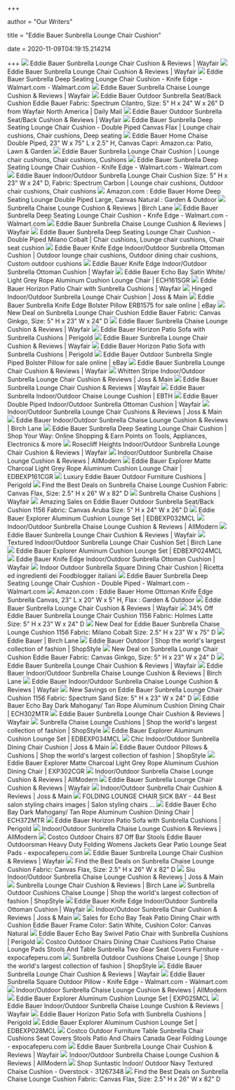+++
        
author = "Our Writers"
        
title = "Eddie Bauer Sunbrella Lounge Chair Cushion"
        
date = 2020-11-09T04:19:15.214214
        
+++
[ ![](https://secure.img1-fg.wfcdn.com/im/44067299/compr-r85/3063/30638106/sunbrella-lounge-chair-cushion.jpg)](https://secure.img1-fg.wfcdn.com/im/44067299/compr-r85/3063/30638106/sunbrella-lounge-chair-cushion.jpg) Eddie Bauer Sunbrella Lounge Chair Cushion & Reviews | Wayfair
[ ![](https://secure.img1-ag.wfcdn.com/im/63973770/compr-r85/3063/30638192/sunbrella-lounge-chair-cushion.jpg)](https://secure.img1-ag.wfcdn.com/im/63973770/compr-r85/3063/30638192/sunbrella-lounge-chair-cushion.jpg) Eddie Bauer Sunbrella Lounge Chair Cushion & Reviews | Wayfair
[ ![](https://i5.walmartimages.com/asr/1d19c3e1-2f66-4df5-b9f1-566d384a4002_1.266aa686bd9f0230821e1ea0b2c4937f.jpeg)](https://i5.walmartimages.com/asr/1d19c3e1-2f66-4df5-b9f1-566d384a4002_1.266aa686bd9f0230821e1ea0b2c4937f.jpeg) Eddie Bauer Sunbrella Deep Seating Lounge Chair Cushion - Knife Edge -  Walmart.com - Walmart.com
[ ![](https://secure.img1-fg.wfcdn.com/im/94628161/compr-r85/3063/30638212/sunbrella-chaise-lounge-cushion.jpg)](https://secure.img1-fg.wfcdn.com/im/94628161/compr-r85/3063/30638212/sunbrella-chaise-lounge-cushion.jpg) Eddie Bauer Sunbrella Chaise Lounge Cushion & Reviews | Wayfair
[ ![](https://secure.img1-fg.wfcdn.com/im/42088642/resize-h400-w400%5Ecompr-r85/3063/30638131/.jpg)](https://secure.img1-fg.wfcdn.com/im/42088642/resize-h400-w400%5Ecompr-r85/3063/30638131/.jpg) Eddie Bauer Outdoor Sunbrella Seat/Back Cushion Eddie Bauer Fabric:  Spectrum Cilantro, Size: 5" H x 24" W x 26" D from Wayfair North America |  Daily Mail
[ ![](https://secure.img1-fg.wfcdn.com/im/17639008/resize-h800-w800%5Ecompr-r85/3063/30638140/Outdoor+Sunbrella+Seat/Back+Cushion.jpg)](https://secure.img1-fg.wfcdn.com/im/17639008/resize-h800-w800%5Ecompr-r85/3063/30638140/Outdoor+Sunbrella+Seat/Back+Cushion.jpg) Eddie Bauer Outdoor Sunbrella Seat/Back Cushion & Reviews | Wayfair
[ ![](https://i.pinimg.com/originals/40/3c/40/403c40661c5949dc6f37191beffcaf3d.jpg)](https://i.pinimg.com/originals/40/3c/40/403c40661c5949dc6f37191beffcaf3d.jpg) Eddie Bauer Sunbrella Deep Seating Lounge Chair Cushion - Double Piped  Canvas Flax | Lounge chair cushions, Chair cushions, Deep seating
[ ![](https://images-na.ssl-images-amazon.com/images/I/71LzSOdFqsL._AC_SL1500_.jpg)](https://images-na.ssl-images-amazon.com/images/I/71LzSOdFqsL._AC_SL1500_.jpg) Eddie Bauer Home Chaise Double Piped, 23" W x 75" L x 2.5" H, Canvas Capri:  Amazon.ca: Patio, Lawn & Garden
[ ![](https://i.pinimg.com/originals/76/87/03/768703ab7557c3fc1799df5222a2c027.jpg)](https://i.pinimg.com/originals/76/87/03/768703ab7557c3fc1799df5222a2c027.jpg) Eddie Bauer Sunbrella Lounge Chair Cushion | Lounge chair cushions, Chair  cushions, Cushions
[ ![](https://i5.walmartimages.com/asr/82660a21-b7de-4a31-bd2b-3e43026d8b95_1.6a2dfe091d74f47725d1a293f630a0cc.jpeg?odnWidth=612&odnHeight=612&odnBg=ffffff)](https://i5.walmartimages.com/asr/82660a21-b7de-4a31-bd2b-3e43026d8b95_1.6a2dfe091d74f47725d1a293f630a0cc.jpeg?odnWidth=612&odnHeight=612&odnBg=ffffff) Eddie Bauer Sunbrella Deep Seating Lounge Chair Cushion - Knife Edge -  Walmart.com - Walmart.com
[ ![](https://i.pinimg.com/originals/ba/f4/ee/baf4ee9130a7b85dde26eb63de125d93.jpg)](https://i.pinimg.com/originals/ba/f4/ee/baf4ee9130a7b85dde26eb63de125d93.jpg) Eddie Bauer Indoor/Outdoor Sunbrella Lounge Chair Cushion Size: 5" H x 23"  W x 24" D, Fabric: Spectrum Carbon | Lounge chair cushions, Outdoor chair  cushions, Chair cushions
[ ![](https://images-na.ssl-images-amazon.com/images/I/719a0nHytuL._AC_SL1500_.jpg)](https://images-na.ssl-images-amazon.com/images/I/719a0nHytuL._AC_SL1500_.jpg) Amazon.com : Eddie Bauer Home Deep Seating Lounge Double Piped Large,  Canvas Natural : Garden & Outdoor
[ ![](https://secure.img1-fg.wfcdn.com/im/30390256/resize-h800-w800%5Ecompr-r85/3069/30694388/Sunbrella+Chaise+Lounge+Cushion.jpg)](https://secure.img1-fg.wfcdn.com/im/30390256/resize-h800-w800%5Ecompr-r85/3069/30694388/Sunbrella+Chaise+Lounge+Cushion.jpg) Sunbrella Chaise Lounge Cushion & Reviews | Birch Lane
[ ![](https://i5.walmartimages.com/asr/a5602715-fa77-407f-b79f-ec7e8a03eb2c_1.593cbc4451e740e59e33e7732c3f8e2f.jpeg)](https://i5.walmartimages.com/asr/a5602715-fa77-407f-b79f-ec7e8a03eb2c_1.593cbc4451e740e59e33e7732c3f8e2f.jpeg) Eddie Bauer Sunbrella Deep Seating Lounge Chair Cushion - Knife Edge -  Walmart.com - Walmart.com
[ ![](https://secure.img1-fg.wfcdn.com/im/47827026/resize-h800-w800%5Ecompr-r85/3069/30692186/Sunbrella+Chaise+Lounge+Cushion.jpg)](https://secure.img1-fg.wfcdn.com/im/47827026/resize-h800-w800%5Ecompr-r85/3069/30692186/Sunbrella+Chaise+Lounge+Cushion.jpg) Eddie Bauer Sunbrella Chaise Lounge Cushion & Reviews | Wayfair
[ ![](https://i.pinimg.com/originals/d4/5a/91/d45a915a8ca733e47d9e4fb695b48eb7.jpg)](https://i.pinimg.com/originals/d4/5a/91/d45a915a8ca733e47d9e4fb695b48eb7.jpg) Eddie Bauer Sunbrella Deep Seating Lounge Chair Cushion - Double Piped  Milano Cobalt | Chair cushions, Lounge chair cushions, Chair seat cushion
[ ![](https://i.pinimg.com/originals/b7/6a/9e/b76a9eb283ec4874b84caa29c2ad8783.jpg)](https://i.pinimg.com/originals/b7/6a/9e/b76a9eb283ec4874b84caa29c2ad8783.jpg) Eddie Bauer Knife Edge Indoor/Outdoor Sunbrella Ottoman Cushion | Outdoor lounge  chair cushions, Outdoor dining chair cushions, Custom outdoor cushions
[ ![](https://secure.img1-ag.wfcdn.com/im/57093094/resize-h800-w800%5Ecompr-r85/3911/39112126/Knife+Edge+Indoor/Outdoor+Sunbrella+Ottoman+Cushion.jpg)](https://secure.img1-ag.wfcdn.com/im/57093094/resize-h800-w800%5Ecompr-r85/3911/39112126/Knife+Edge+Indoor/Outdoor+Sunbrella+Ottoman+Cushion.jpg) Eddie Bauer Knife Edge Indoor/Outdoor Sunbrella Ottoman Cushion | Wayfair
[ ![](https://imgdataserver.com/items/EDBECH161SGR1_wd.jpg)](https://imgdataserver.com/items/EDBECH161SGR1_wd.jpg) Eddie Bauer Echo Bay Satin White/ Light Grey Rope Aluminum Cushion Lounge  Chair | ECH161SGR
[ ![](https://secure.img1-fg.wfcdn.com/im/46874383/resize-h800-w800%5Ecompr-r85/8510/85102446/Horizon+Patio+Chair+with+Sunbrella+Cushions.jpg)](https://secure.img1-fg.wfcdn.com/im/46874383/resize-h800-w800%5Ecompr-r85/8510/85102446/Horizon+Patio+Chair+with+Sunbrella+Cushions.jpg) Eddie Bauer Horizon Patio Chair with Sunbrella Cushions | Wayfair
[ ![](https://secure.img1-fg.wfcdn.com/im/75432633/compr-r85/5165/51650772/hinged-indooroutdoor-sunbrella-lounge-chair-cushion.jpg)](https://secure.img1-fg.wfcdn.com/im/75432633/compr-r85/5165/51650772/hinged-indooroutdoor-sunbrella-lounge-chair-cushion.jpg) Hinged Indoor/Outdoor Sunbrella Lounge Chair Cushion | Joss & Main
[ ![](https://i.ebayimg.com/images/g/hGAAAOSwoaNdxsuh/s-l1600.jpg)](https://i.ebayimg.com/images/g/hGAAAOSwoaNdxsuh/s-l1600.jpg) Eddie Bauer Sunbrella Knife Edge Bolster Pillow ERB1575 for sale online |  eBay
[ ![](https://images.prod.meredith.com/product/f20a7bcbe19e757e242c6cae490f9f3c/1567188278270/m/sunbrella-chaise-lounge-cushion-eddie-bauer-size-2-5-h-x-23-w-x-75-d-fabric-spectrum-cilantro)](https://images.prod.meredith.com/product/f20a7bcbe19e757e242c6cae490f9f3c/1567188278270/m/sunbrella-chaise-lounge-cushion-eddie-bauer-size-2-5-h-x-23-w-x-75-d-fabric-spectrum-cilantro) New Deal on Sunbrella Lounge Chair Cushion Eddie Bauer Fabric: Canvas  Ginkgo, Size: 5" H x 23" W x 24" D
[ ![](https://secure.img1-fg.wfcdn.com/im/24112439/resize-h340-p1-w340%5Ecompr-r70/6497/64978785/Indoor/Outdoor+Chaise+Lounge+Cushion+%2528Set+of+2%2529.jpg)](https://secure.img1-fg.wfcdn.com/im/24112439/resize-h340-p1-w340%5Ecompr-r70/6497/64978785/Indoor/Outdoor+Chaise+Lounge+Cushion+%2528Set+of+2%2529.jpg) Eddie Bauer Sunbrella Chaise Lounge Cushion & Reviews | Wayfair
[ ![](https://secure.img1-fg.wfcdn.com/im/79857156/resize-h400-p1-w400%5Ecompr-r70/8510/85102144/Horizon+Swivel+Patio+Dining+Chair+with+Cushion.jpg)](https://secure.img1-fg.wfcdn.com/im/79857156/resize-h400-p1-w400%5Ecompr-r70/8510/85102144/Horizon+Swivel+Patio+Dining+Chair+with+Cushion.jpg) Eddie Bauer Horizon Patio Sofa with Sunbrella Cushions | Perigold
[ ![](https://secure.img1-fg.wfcdn.com/im/53946411/resize-h340-p1-w340%5Ecompr-r70/9570/95701156/Outdoor+Sunbrella+Lounge+Chair+Cushion.jpg)](https://secure.img1-fg.wfcdn.com/im/53946411/resize-h340-p1-w340%5Ecompr-r70/9570/95701156/Outdoor+Sunbrella+Lounge+Chair+Cushion.jpg) Eddie Bauer Sunbrella Lounge Chair Cushion & Reviews | Wayfair
[ ![](https://secure.img1-fg.wfcdn.com/im/53958317/compr-r85/8510/85101778/horizon-patio-sofa-with-sunbrella-cushions.jpg)](https://secure.img1-fg.wfcdn.com/im/53958317/compr-r85/8510/85101778/horizon-patio-sofa-with-sunbrella-cushions.jpg) Eddie Bauer Horizon Patio Sofa with Sunbrella Cushions | Perigold
[ ![](https://i.ebayimg.com/images/g/Qz0AAOSwdIVeemez/s-l1600.jpg)](https://i.ebayimg.com/images/g/Qz0AAOSwdIVeemez/s-l1600.jpg) Eddie Bauer Outdoor Sunbrella Single Piped Bolster Pillow for sale online |  eBay
[ ![](https://secure.img1-fg.wfcdn.com/im/17389792/resize-h250-w250%5Ecompr-r85/6811/68113918/default_name.jpg)](https://secure.img1-fg.wfcdn.com/im/17389792/resize-h250-w250%5Ecompr-r85/6811/68113918/default_name.jpg) Eddie Bauer Sunbrella Lounge Chair Cushion & Reviews | Wayfair
[ ![](https://secure.img1-fg.wfcdn.com/im/23900332/compr-r85/6704/67047389/whitten-stripe-indooroutdoor-sunbrella-lounge-chair-cushion.jpg)](https://secure.img1-fg.wfcdn.com/im/23900332/compr-r85/6704/67047389/whitten-stripe-indooroutdoor-sunbrella-lounge-chair-cushion.jpg) Whitten Stripe Indoor/Outdoor Sunbrella Lounge Chair Cushion & Reviews |  Joss & Main
[ ![](https://secure.img1-fg.wfcdn.com/im/63398646/resize-h250-w250%5Ecompr-r85/6811/68113886/default_name.jpg)](https://secure.img1-fg.wfcdn.com/im/63398646/resize-h250-w250%5Ecompr-r85/6811/68113886/default_name.jpg) Eddie Bauer Sunbrella Lounge Chair Cushion & Reviews | Wayfair
[ ![](https://ebth-com-production.imgix.net/2019/03/21/13/00/22/c83e1b04-fdce-473b-8822-29d3c10bf6c4/file?ixlib=rb-3.1.0&w=880&h=880&fit=crop&crop=&auto=format)](https://ebth-com-production.imgix.net/2019/03/21/13/00/22/c83e1b04-fdce-473b-8822-29d3c10bf6c4/file?ixlib=rb-3.1.0&w=880&h=880&fit=crop&crop=&auto=format) Eddie Bauer Sunbrella Indoor/Outdoor Chaise Lounge Cushion | EBTH
[ ![](https://secure.img1-fg.wfcdn.com/im/75484120/resize-h800-w800%5Ecompr-r85/3106/31060179/Double+Piped+Indoor/Outdoor+Sunbrella+Ottoman+Cushion.jpg)](https://secure.img1-fg.wfcdn.com/im/75484120/resize-h800-w800%5Ecompr-r85/3106/31060179/Double+Piped+Indoor/Outdoor+Sunbrella+Ottoman+Cushion.jpg) Eddie Bauer Double Piped Indoor/Outdoor Sunbrella Ottoman Cushion | Wayfair
[ ![](https://secure.img1-fg.wfcdn.com/im/36455737/compr-r85/1281/12814931/indooroutdoor-sunbrella-lounge-chair-cushions.jpg)](https://secure.img1-fg.wfcdn.com/im/36455737/compr-r85/1281/12814931/indooroutdoor-sunbrella-lounge-chair-cushions.jpg) Indoor/Outdoor Sunbrella Lounge Chair Cushions & Reviews | Joss & Main
[ ![](https://secure.img1-fg.wfcdn.com/im/59177939/resize-h800-w800%5Ecompr-r85/3069/30692185/Indoor/Outdoor+Sunbrella+Chaise+Lounge+Cushion.jpg)](https://secure.img1-fg.wfcdn.com/im/59177939/resize-h800-w800%5Ecompr-r85/3069/30692185/Indoor/Outdoor+Sunbrella+Chaise+Lounge+Cushion.jpg) Eddie Bauer Indoor/Outdoor Sunbrella Chaise Lounge Cushion & Reviews |  Birch Lane
[ ![](https://s4.sywcdn.net/getImage?url=https%3A%2F%2Fimages.hayneedle.com%2Fmgen%2Foptions%3AEASA310_15_CanvasRegatta.jpg%3Fis%3D1600%2C1600%2C0xffffff&t=Product&w=1500&h=1500&qlt=100&mrg=1&str=1&s=05cfeb5c6350078cba968d80c7eef3e0)](https://s4.sywcdn.net/getImage?url=https%3A%2F%2Fimages.hayneedle.com%2Fmgen%2Foptions%3AEASA310_15_CanvasRegatta.jpg%3Fis%3D1600%2C1600%2C0xffffff&t=Product&w=1500&h=1500&qlt=100&mrg=1&str=1&s=05cfeb5c6350078cba968d80c7eef3e0) Eddie Bauer Sunbrella Deep Seating Lounge Chair Cushion | Shop Your Way:  Online Shopping & Earn Points on Tools, Appliances, Electronics & more
[ ![](https://secure.img1-fg.wfcdn.com/im/20997883/compr-r85/6355/63553089/indooroutdoor-sunbrella-lounge-chair-cushion.jpg)](https://secure.img1-fg.wfcdn.com/im/20997883/compr-r85/6355/63553089/indooroutdoor-sunbrella-lounge-chair-cushion.jpg) Rosecliff Heights Indoor/Outdoor Sunbrella Lounge Chair Cushion & Reviews |  Wayfair
[ ![](https://secure.img1-fg.wfcdn.com/im/85242568/resize-h340-p1-w340%5Ecompr-r70/4235/42350823/Outdoor+Seat/Back+Cushion.jpg)](https://secure.img1-fg.wfcdn.com/im/85242568/resize-h340-p1-w340%5Ecompr-r70/4235/42350823/Outdoor+Seat/Back+Cushion.jpg) Indoor/Outdoor Sunbrella Chaise Lounge Cushion & Reviews | AllModern
[ ![](https://imgdataserver.com/items/EDBEXP161CGR1_zm.jpg)](https://imgdataserver.com/items/EDBEXP161CGR1_zm.jpg) Eddie Bauer Explorer Matte Charcoal Light Grey Rope Aluminum Cushion Lounge  Chair | EDBEXP161CGR
[ ![](https://secure.img1-fg.wfcdn.com/im/43668622/resize-h160-w160%5Ecompr-r85/5509/55098260/Double-Piped+Indoor/Outdoor+Sunbrella+Contour+Chair+Cushion+with+Ties+and+Zippered.jpg)](https://secure.img1-fg.wfcdn.com/im/43668622/resize-h160-w160%5Ecompr-r85/5509/55098260/Double-Piped+Indoor/Outdoor+Sunbrella+Contour+Chair+Cushion+with+Ties+and+Zippered.jpg) Luxury Eddie Bauer Outdoor Furniture Cushions | Perigold
[ ![](https://images.prod.meredith.com/product/613780626924283d246f8db6937cff1f/1578564350834/m/sunbrella-chaise-lounge-cushion-fabric-canvas-natural-size-2-5-h-x-26-w-x-82-d)](https://images.prod.meredith.com/product/613780626924283d246f8db6937cff1f/1578564350834/m/sunbrella-chaise-lounge-cushion-fabric-canvas-natural-size-2-5-h-x-26-w-x-82-d) Find the Best Deals on Sunbrella Chaise Lounge Cushion Fabric: Canvas Flax,  Size: 2.5" H x 26" W x 82" D
[ ![](https://secure.img1-fg.wfcdn.com/im/05909421/resize-h600-w600%5Ecompr-r85/6910/69107793/Indoor+%2F+Outdoor+Sunbrella+Chaise+Lounge+Cushion.jpg)](https://secure.img1-fg.wfcdn.com/im/05909421/resize-h600-w600%5Ecompr-r85/6910/69107793/Indoor+%2F+Outdoor+Sunbrella+Chaise+Lounge+Cushion.jpg) Sunbrella Chaise Cushions | Wayfair
[ ![](https://images.prod.meredith.com/product/fe51131234c7d2ffb58dbb008f511dab/1591178643051/m/eddie-bauer-outdoor-sunbrella-seat-back-cushion-1156-fabric-canvas-henna-size-5-h-x-26-w-x-30-d)](https://images.prod.meredith.com/product/fe51131234c7d2ffb58dbb008f511dab/1591178643051/m/eddie-bauer-outdoor-sunbrella-seat-back-cushion-1156-fabric-canvas-henna-size-5-h-x-26-w-x-30-d) Amazing Sales on Eddie Bauer Outdoor Sunbrella Seat/Back Cushion 1156  Fabric: Canvas Aruba Size: 5" H x 24" W x 26" D
[ ![](https://imgdataserver.com/items/EDBEXP032MCL1_zm.jpg)](https://imgdataserver.com/items/EDBEXP032MCL1_zm.jpg) Eddie Bauer Explorer Aluminum Cushion Lounge Set | EDBEXP032MCL
[ ![](https://secure.img1-fg.wfcdn.com/im/23852753/resize-h700-p1-w700%5Ecompr-r85/3069/30692185/Indoor/Outdoor+Sunbrella+Chaise+Lounge+Cushion.jpg)](https://secure.img1-fg.wfcdn.com/im/23852753/resize-h700-p1-w700%5Ecompr-r85/3069/30692185/Indoor/Outdoor+Sunbrella+Chaise+Lounge+Cushion.jpg) Indoor/Outdoor Sunbrella Chaise Lounge Cushion & Reviews | AllModern
[ ![](https://secure.img1-ag.wfcdn.com/im/59395096/resize-h250-w250%5Ecompr-r85/6811/68113899/default_name.jpg)](https://secure.img1-ag.wfcdn.com/im/59395096/resize-h250-w250%5Ecompr-r85/6811/68113899/default_name.jpg) Eddie Bauer Sunbrella Lounge Chair Cushion & Reviews | Wayfair
[ ![](https://secure.img1-fg.wfcdn.com/im/99596397/compr-r85/5870/58706937/textured-indooroutdoor-sunbrella-lounge-chair-cushion-set.jpg)](https://secure.img1-fg.wfcdn.com/im/99596397/compr-r85/5870/58706937/textured-indooroutdoor-sunbrella-lounge-chair-cushion-set.jpg) Textured Indoor/Outdoor Sunbrella Lounge Chair Cushion Set | Birch Lane
[ ![](https://imgdataserver.com/items/EDBEXP024MCL1_zm.jpg)](https://imgdataserver.com/items/EDBEXP024MCL1_zm.jpg) Eddie Bauer Explorer Aluminum Cushion Lounge Set | EDBEXP024MCL
[ ![](https://secure.img1-ag.wfcdn.com/im/30131238/resize-h600-w600%5Ecompr-r85/3911/39112126/Knife+Edge+Indoor%2FOutdoor+Sunbrella+Ottoman+Cushion.jpg)](https://secure.img1-ag.wfcdn.com/im/30131238/resize-h600-w600%5Ecompr-r85/3911/39112126/Knife+Edge+Indoor%2FOutdoor+Sunbrella+Ottoman+Cushion.jpg) Eddie Bauer Knife Edge Indoor/Outdoor Sunbrella Ottoman Cushion | Wayfair
[ ![](https://secure.img1-ag.wfcdn.com/im/79209570/resize-h340-p1-w340%5Ecompr-r70/6648/66484186/Indoor/Outdoor+Sunbrella+Dining+Chair+Cushion.jpg)](https://secure.img1-ag.wfcdn.com/im/79209570/resize-h340-p1-w340%5Ecompr-r70/6648/66484186/Indoor/Outdoor+Sunbrella+Dining+Chair+Cushion.jpg) Indoor Outdoor Sunbrella Square Dining Chair Cushion | Ricetta ed  ingredienti dei Foodblogger italiani
[ ![](https://i5.walmartimages.com/dfw/6e29e393-b8c2/k2-_8f6eacb1-0879-472c-b7cf-0e26e24a5ffa.v1.jpg)](https://i5.walmartimages.com/dfw/6e29e393-b8c2/k2-_8f6eacb1-0879-472c-b7cf-0e26e24a5ffa.v1.jpg) Eddie Bauer Sunbrella Deep Seating Lounge Chair Cushion - Double Piped -  Walmart.com - Walmart.com
[ ![](https://images-na.ssl-images-amazon.com/images/I/81sVyYz2R0L._AC_SX450_.jpg)](https://images-na.ssl-images-amazon.com/images/I/81sVyYz2R0L._AC_SX450_.jpg) Amazon.com : Eddie Bauer Home Ottoman Knife Edge Sunbrella Canvas, 23" L x  20" W x 5" H, Flax : Garden & Outdoor
[ ![](https://secure.img1-fg.wfcdn.com/im/06195321/resize-h250-w250%5Ecompr-r85/6811/68113922/default_name.jpg)](https://secure.img1-fg.wfcdn.com/im/06195321/resize-h250-w250%5Ecompr-r85/6811/68113922/default_name.jpg) Eddie Bauer Sunbrella Lounge Chair Cushion & Reviews | Wayfair
[ ![](https://images.prod.meredith.com/product/f55c1769a115a9a440eeff6d9e81ac88/1596233087637/m/eddie-bauer-sunbrella-lounge-chair-cushion-1156-size-5-h-x-23-w-x-24-d-fabric-spectrum-coffee)](https://images.prod.meredith.com/product/f55c1769a115a9a440eeff6d9e81ac88/1596233087637/m/eddie-bauer-sunbrella-lounge-chair-cushion-1156-size-5-h-x-23-w-x-24-d-fabric-spectrum-coffee) 34% Off Eddie Bauer Sunbrella Lounge Chair Cushion 1156 Fabric: Holmes  Latte Size: 5" H x 23" W x 24" D
[ ![](https://images.prod.meredith.com/product/1f301ce865cab7fe609bef20e27bb26e/1591178610108/m/eddie-bauer-sunbrella-chaise-lounge-cushion-1156-fabric-spectrum-carbon-size-2-5-h-x-26-w-x-82-d)](https://images.prod.meredith.com/product/1f301ce865cab7fe609bef20e27bb26e/1591178610108/m/eddie-bauer-sunbrella-chaise-lounge-cushion-1156-fabric-spectrum-carbon-size-2-5-h-x-26-w-x-82-d) New Deal for Eddie Bauer Sunbrella Chaise Lounge Cushion 1156 Fabric:  Milano Cobalt Size: 2.5" H x 23" W x 75" D
[ ![](https://secure.img1-fg.wfcdn.com/im/99531962/resize-h400-w400%5Ecompr-r85/3063/30638212/default_name.jpg)](https://secure.img1-fg.wfcdn.com/im/99531962/resize-h400-w400%5Ecompr-r85/3063/30638212/default_name.jpg) Eddie Bauer | Birch Lane
[ ![](https://img.shopstyle-cdn.com/sim/60/74/6074e67a107dc747f74f4fbe5b64652f_xlarge/outdoor-sunbrella-seat-back-cushion-eddie-bauer-fabric-canvas-black-size-5-h-x-23-w-x-24-d.jpg)](https://img.shopstyle-cdn.com/sim/60/74/6074e67a107dc747f74f4fbe5b64652f_xlarge/outdoor-sunbrella-seat-back-cushion-eddie-bauer-fabric-canvas-black-size-5-h-x-23-w-x-24-d.jpg) Eddie Bauer Outdoor | Shop the world's largest collection of fashion |  ShopStyle
[ ![](https://images.prod.meredith.com/product/f88ad8fece691aa53f61f89a0133ec98/1567188318094/m/sunbrella-chaise-lounge-cushion-eddie-bauer-size-2-5-h-x-23-w-x-75-d-fabric-canvas-jockey-red)](https://images.prod.meredith.com/product/f88ad8fece691aa53f61f89a0133ec98/1567188318094/m/sunbrella-chaise-lounge-cushion-eddie-bauer-size-2-5-h-x-23-w-x-75-d-fabric-canvas-jockey-red) New Deal on Sunbrella Lounge Chair Cushion Eddie Bauer Fabric: Canvas  Ginkgo, Size: 5" H x 23" W x 24" D
[ ![](https://secure.img1-fg.wfcdn.com/im/37558692/resize-h340-p1-w340%5Ecompr-r70/1260/126019378/Outdoor+Sunbrella+Seat/Back+Cushion.jpg)](https://secure.img1-fg.wfcdn.com/im/37558692/resize-h340-p1-w340%5Ecompr-r70/1260/126019378/Outdoor+Sunbrella+Seat/Back+Cushion.jpg) Eddie Bauer Sunbrella Lounge Chair Cushion & Reviews | Wayfair
[ ![](https://secure.img1-fg.wfcdn.com/im/12743419/resize-h340-p1-w340%5Ecompr-r70/3069/30692185/Indoor/Outdoor+Sunbrella+Chaise+Lounge+Cushion.jpg)](https://secure.img1-fg.wfcdn.com/im/12743419/resize-h340-p1-w340%5Ecompr-r70/3069/30692185/Indoor/Outdoor+Sunbrella+Chaise+Lounge+Cushion.jpg) Eddie Bauer Indoor/Outdoor Sunbrella Chaise Lounge Cushion & Reviews |  Birch Lane
[ ![](https://secure.img1-fg.wfcdn.com/im/36173845/resize-h340-p1-w340%5Ecompr-r70/5053/50531251/Indoor/Outdoor+Chaise+Lounge+Cushion.jpg)](https://secure.img1-fg.wfcdn.com/im/36173845/resize-h340-p1-w340%5Ecompr-r70/5053/50531251/Indoor/Outdoor+Chaise+Lounge+Cushion.jpg) Eddie Bauer Indoor/Outdoor Sunbrella Chaise Lounge Cushion & Reviews |  Wayfair
[ ![](https://images.prod.meredith.com/product/4acd14c3cf69fb4790d8c132110978dd/1601071288781/m/eddie-bauer-sunbrella-lounge-chair-cushion-1156-fabric-spectrum-indigo-size-5-h-x-23-w-x-24-d)](https://images.prod.meredith.com/product/4acd14c3cf69fb4790d8c132110978dd/1601071288781/m/eddie-bauer-sunbrella-lounge-chair-cushion-1156-fabric-spectrum-indigo-size-5-h-x-23-w-x-24-d) New Savings on Eddie Bauer Sunbrella Lounge Chair Cushion 1156 Fabric:  Spectrum Sand Size: 5" H x 23" W x 24" D
[ ![](https://imgdataserver.com/items/EDBECH302MTR1_wd.jpg)](https://imgdataserver.com/items/EDBECH302MTR1_wd.jpg) Eddie Bauer Echo Bay Dark Mahogany/ Tan Rope Aluminum Cushion Dining Chair  | ECH302MTR
[ ![](https://secure.img1-fg.wfcdn.com/im/97947180/resize-h340-p1-w340%5Ecompr-r70/1190/119070672/Indoor/Outdoor+Sunbrella+Seat/Back+Cushion.jpg)](https://secure.img1-fg.wfcdn.com/im/97947180/resize-h340-p1-w340%5Ecompr-r70/1190/119070672/Indoor/Outdoor+Sunbrella+Seat/Back+Cushion.jpg) Eddie Bauer Sunbrella Lounge Chair Cushion & Reviews | Wayfair
[ ![](https://img.shopstyle-cdn.com/sim/2a/6e/2a6e183c0e0236127c6c0fad04adbaec_xlarge/indoor-outdoor-polyester-sunbrella-chaise-lounge-cushion-beachcrest-home-fabric-echo-sangria.jpg)](https://img.shopstyle-cdn.com/sim/2a/6e/2a6e183c0e0236127c6c0fad04adbaec_xlarge/indoor-outdoor-polyester-sunbrella-chaise-lounge-cushion-beachcrest-home-fabric-echo-sangria.jpg) Sunbrella Chaise Lounge Cushions | Shop the world's largest collection of  fashion | ShopStyle
[ ![](https://imgdataserver.com/items/EDBEXP034MCL1_zm.jpg)](https://imgdataserver.com/items/EDBEXP034MCL1_zm.jpg) Eddie Bauer Explorer Aluminum Cushion Lounge Set | EDBEXP034MCL
[ ![](https://secure.img1-fg.wfcdn.com/im/78183650/resize-h340-p1-w340%5Ecompr-r70/1169/116998049/Sunbrella+Scale+Cloud+Indoor/+Outdoor+Chair+Cushion+Set+%2528Set+Of+2%2529+%2528Set+of+2%2529.jpg)](https://secure.img1-fg.wfcdn.com/im/78183650/resize-h340-p1-w340%5Ecompr-r70/1169/116998049/Sunbrella+Scale+Cloud+Indoor/+Outdoor+Chair+Cushion+Set+%2528Set+Of+2%2529+%2528Set+of+2%2529.jpg) Chic Indoor/Outdoor Sunbrella Dining Chair Cushion | Joss & Main
[ ![](https://img.shopstyle-cdn.com/sim/22/ea/22ea6ecc8a4c0b8f5698e447a22a6c62_xlarge/double-piped-outdoor-sunbrella-ottoman-cushion-eddie-bauer-size-5-h-x-26-w-x-24-d.jpg)](https://img.shopstyle-cdn.com/sim/22/ea/22ea6ecc8a4c0b8f5698e447a22a6c62_xlarge/double-piped-outdoor-sunbrella-ottoman-cushion-eddie-bauer-size-5-h-x-26-w-x-24-d.jpg) Eddie Bauer Outdoor Pillows & Cushions | Shop the world's largest  collection of fashion | ShopStyle
[ ![](https://imgdataserver.com/items/EDBEXP302CGR1.jpg)](https://imgdataserver.com/items/EDBEXP302CGR1.jpg) Eddie Bauer Explorer Matte Charcoal Light Grey Rope Aluminum Cushion Dining  Chair | EXP302CGR
[ ![](https://secure.img1-fg.wfcdn.com/im/27153712/resize-h340-p1-w340%5Ecompr-r70/1816/18163316/Tallulah+Down+Indoor/Outdoor+Chaise+Lounge+Cushion+%2528Set+of+2%2529.jpg)](https://secure.img1-fg.wfcdn.com/im/27153712/resize-h340-p1-w340%5Ecompr-r70/1816/18163316/Tallulah+Down+Indoor/Outdoor+Chaise+Lounge+Cushion+%2528Set+of+2%2529.jpg) Indoor/Outdoor Sunbrella Chaise Lounge Cushion & Reviews | AllModern
[ ![](https://secure.img1-ag.wfcdn.com/im/39088952/resize-h340-p1-w340%5Ecompr-r70/6083/60834877/Outdoor+Sunbrella+Cushion.jpg)](https://secure.img1-ag.wfcdn.com/im/39088952/resize-h340-p1-w340%5Ecompr-r70/6083/60834877/Outdoor+Sunbrella+Cushion.jpg) Eddie Bauer Sunbrella Lounge Chair Cushion & Reviews | Wayfair
[ ![](https://secure.img1-fg.wfcdn.com/im/78870004/compr-r85/3579/35794758/indooroutdoor-sunbrella-chair-cushion.jpg)](https://secure.img1-fg.wfcdn.com/im/78870004/compr-r85/3579/35794758/indooroutdoor-sunbrella-chair-cushion.jpg) Indoor/Outdoor Sunbrella Chair Cushion & Reviews | Joss & Main
[ ![](https://secure.img1-fg.wfcdn.com/im/31018486/resize-h340-p1-w340%5Ecompr-r70/5052/50527622/Capecod+21+Piece+Outdoor+Lounge+Chair+Cushion+Set.jpg)](https://secure.img1-fg.wfcdn.com/im/31018486/resize-h340-p1-w340%5Ecompr-r70/5052/50527622/Capecod+21+Piece+Outdoor+Lounge+Chair+Cushion+Set.jpg) FOLDING LOUNGE CHAIR SICK BAY - 44 Best salon styling chairs images | Salon  styling chairs ...
[ ![](https://imgdataserver.com/items/EDBECH372MTR1_wd.jpg)](https://imgdataserver.com/items/EDBECH372MTR1_wd.jpg) Eddie Bauer Echo Bay Dark Mahogany/ Tan Rope Aluminum Cushion Dining Chair  | ECH372MTR
[ ![](https://secure.img1-fg.wfcdn.com/im/17170545/resize-h400-p1-w400%5Ecompr-r70/4622/46224899/Montford+Teak+Loveseat+with+Cushions.jpg)](https://secure.img1-fg.wfcdn.com/im/17170545/resize-h400-p1-w400%5Ecompr-r70/4622/46224899/Montford+Teak+Loveseat+with+Cushions.jpg) Eddie Bauer Horizon Patio Sofa with Sunbrella Cushions | Perigold
[ ![](https://secure.img1-fg.wfcdn.com/im/11807561/resize-h340-p1-w340%5Ecompr-r70/3900/39003579/Kellner+Indoor/Outdoor+Sunbrella+Chaise+Lounge+Cushion.jpg)](https://secure.img1-fg.wfcdn.com/im/11807561/resize-h340-p1-w340%5Ecompr-r70/3900/39003579/Kellner+Indoor/Outdoor+Sunbrella+Chaise+Lounge+Cushion.jpg) Indoor/Outdoor Sunbrella Chaise Lounge Cushion & Reviews | AllModern
[ ![](https://www.expocafeperu.com/w/2020/07/costco-outdoor-chairs-87-off-bar-stools-eddie-bauer-outdoorsman-heavy-duty-folding-womens-jackets.jpeg)](https://www.expocafeperu.com/w/2020/07/costco-outdoor-chairs-87-off-bar-stools-eddie-bauer-outdoorsman-heavy-duty-folding-womens-jackets.jpeg) Costco Outdoor Chairs 87 Off Bar Stools Eddie Bauer Outdoorsman Heavy Duty  Folding Womens Jackets Gear Patio Lounge Seat Pads - expocafeperu.com
[ ![](https://secure.img1-ag.wfcdn.com/im/46419818/resize-h250-w250%5Ecompr-r85/6811/68113853/default_name.jpg)](https://secure.img1-ag.wfcdn.com/im/46419818/resize-h250-w250%5Ecompr-r85/6811/68113853/default_name.jpg) Eddie Bauer Sunbrella Lounge Chair Cushion & Reviews | Wayfair
[ ![](https://images.prod.meredith.com/product/b690749e6507c4f5156b8685bf1b77f0/1578564378262/m/sunbrella-chaise-lounge-cushion-fabric-canvas-aruba-size-2-5-h-x-26-w-x-82-d)](https://images.prod.meredith.com/product/b690749e6507c4f5156b8685bf1b77f0/1578564378262/m/sunbrella-chaise-lounge-cushion-fabric-canvas-aruba-size-2-5-h-x-26-w-x-82-d) Find the Best Deals on Sunbrella Chaise Lounge Cushion Fabric: Canvas Flax,  Size: 2.5" H x 26" W x 82" D
[ ![](https://secure.img1-fg.wfcdn.com/im/50660901/compr-r85/1281/12814962/siu-indooroutdoor-sunbrella-chaise-lounge-cushion.jpg)](https://secure.img1-fg.wfcdn.com/im/50660901/compr-r85/1281/12814962/siu-indooroutdoor-sunbrella-chaise-lounge-cushion.jpg) Siu Indoor/Outdoor Sunbrella Chaise Lounge Cushion & Reviews | Joss & Main
[ ![](https://secure.img1-fg.wfcdn.com/im/57100700/resize-h340-p1-w340%5Ecompr-r70/1134/113420550/Adelia+Texture+Outdoor+Seat/Back+Cushion.jpg)](https://secure.img1-fg.wfcdn.com/im/57100700/resize-h340-p1-w340%5Ecompr-r70/1134/113420550/Adelia+Texture+Outdoor+Seat/Back+Cushion.jpg) Sunbrella Lounge Chair Cushion & Reviews | Birch Lane
[ ![](https://img.shopstyle-cdn.com/sim/5a/bd/5abd7eed507aa350bcd86f5f2c59604a_best/furniture-stockholm-outdoor-3-pc-chaise-set-2-chaise-lounge-end-table-with-sunbrella-cushions-created-for-macys.jpg)](https://img.shopstyle-cdn.com/sim/5a/bd/5abd7eed507aa350bcd86f5f2c59604a_best/furniture-stockholm-outdoor-3-pc-chaise-set-2-chaise-lounge-end-table-with-sunbrella-cushions-created-for-macys.jpg) Sunbrella Outdoor Cushions Chaise Lounge | Shop the world's largest  collection of fashion | ShopStyle
[ ![](https://secure.img1-ag.wfcdn.com/im/29895912/resize-h500-p1-w500%5Ecompr-r85/3911/39112126/default_name.jpg)](https://secure.img1-ag.wfcdn.com/im/29895912/resize-h500-p1-w500%5Ecompr-r85/3911/39112126/default_name.jpg) Eddie Bauer Knife Edge Indoor/Outdoor Sunbrella Ottoman Cushion | Wayfair
[ ![](https://secure.img1-fg.wfcdn.com/im/98218451/resize-h800-w800%5Ecompr-r85/1075/107522205/Indoor/Outdoor+Sunbrella+Chair+Cushion.jpg)](https://secure.img1-fg.wfcdn.com/im/98218451/resize-h800-w800%5Ecompr-r85/1075/107522205/Indoor/Outdoor+Sunbrella+Chair+Cushion.jpg) Indoor/Outdoor Sunbrella Chair Cushion & Reviews | Joss & Main
[ ![](https://images.prod.meredith.com/product/9df9313450fc5b0d4b4bad257d4bce66/1589191597537/l/echo-bay-teak-patio-dining-chair-with-cushion-eddie-bauer-frame-color-satin-white-cushion-color-canvas-natural)](https://images.prod.meredith.com/product/9df9313450fc5b0d4b4bad257d4bce66/1589191597537/l/echo-bay-teak-patio-dining-chair-with-cushion-eddie-bauer-frame-color-satin-white-cushion-color-canvas-natural) Sales for Echo Bay Teak Patio Dining Chair with Cushion Eddie Bauer Frame  Color: Satin White, Cushion Color: Canvas Natural
[ ![](https://secure.img1-fg.wfcdn.com/im/51737571/resize-h400-p1-w400%5Ecompr-r70/1075/107500438/Florentine+Patio+Chair+with+Cushions.jpg)](https://secure.img1-fg.wfcdn.com/im/51737571/resize-h400-p1-w400%5Ecompr-r70/1075/107500438/Florentine+Patio+Chair+with+Cushions.jpg) Eddie Bauer Echo Bay Swivel Patio Chair with Sunbrella Cushions | Perigold
[ ![](https://www.expocafeperu.com/w/2020/07/costco-outdoor-chairs-dining-chair-cushions-patio-chaise-lounge-pads-stools-and-table-sunbrella-two.jpg)](https://www.expocafeperu.com/w/2020/07/costco-outdoor-chairs-dining-chair-cushions-patio-chaise-lounge-pads-stools-and-table-sunbrella-two.jpg) Costco Outdoor Chairs Dining Chair Cushions Patio Chaise Lounge Pads Stools  And Table Sunbrella Two Gear Seat Covers Furniture - expocafeperu.com
[ ![](https://img.shopstyle-cdn.com/sim/7d/a4/7da4d62613c649703bd7b48a9fad1781_best/furniture-vintage-ii-outdoor-cast-aluminum-3-pc-chaise-set-2-chaise-lounges-1-end-table-with-sunbrella-cushions-created-for-macys.jpg)](https://img.shopstyle-cdn.com/sim/7d/a4/7da4d62613c649703bd7b48a9fad1781_best/furniture-vintage-ii-outdoor-cast-aluminum-3-pc-chaise-set-2-chaise-lounges-1-end-table-with-sunbrella-cushions-created-for-macys.jpg) Sunbrella Outdoor Cushions Chaise Lounge | Shop the world's largest  collection of fashion | ShopStyle
[ ![](https://secure.img1-ag.wfcdn.com/im/32885776/resize-h500-p1-w500%5Ecompr-r85/1078/107830871/default_name.jpg)](https://secure.img1-ag.wfcdn.com/im/32885776/resize-h500-p1-w500%5Ecompr-r85/1078/107830871/default_name.jpg) Eddie Bauer Sunbrella Lounge Chair Cushion & Reviews | Wayfair
[ ![](https://i5.walmartimages.com/asr/366b8089-7807-4043-a37a-24b45d981b32.011d4e3f068fde339ffe27381ffd68df.jpeg)](https://i5.walmartimages.com/asr/366b8089-7807-4043-a37a-24b45d981b32.011d4e3f068fde339ffe27381ffd68df.jpeg) Eddie Bauer Sunbrella Square Outdoor Pillow - Knife Edge - Walmart.com -  Walmart.com
[ ![](https://secure.img1-fg.wfcdn.com/im/82040937/resize-h340-p1-w340%5Ecompr-r70/1641/16414914/Indoor/Outdoor+Seat/Back+Cushion.jpg)](https://secure.img1-fg.wfcdn.com/im/82040937/resize-h340-p1-w340%5Ecompr-r70/1641/16414914/Indoor/Outdoor+Seat/Back+Cushion.jpg) Indoor/Outdoor Sunbrella Chaise Lounge Cushion & Reviews | AllModern
[ ![](https://imgdataserver.com/items/EDBEXP025MCL1_zm.jpg)](https://imgdataserver.com/items/EDBEXP025MCL1_zm.jpg) Eddie Bauer Explorer Aluminum Cushion Lounge Set | EXP025MCL
[ ![](https://secure.img1-fg.wfcdn.com/im/08493352/resize-h340-p1-w340%5Ecompr-r70/5232/52326223/Searcy+Outdoor+Chaise+Lounge+Cushion.jpg)](https://secure.img1-fg.wfcdn.com/im/08493352/resize-h340-p1-w340%5Ecompr-r70/5232/52326223/Searcy+Outdoor+Chaise+Lounge+Cushion.jpg) Eddie Bauer Indoor/Outdoor Sunbrella Chaise Lounge Cushion & Reviews |  Wayfair
[ ![](https://secure.img1-fg.wfcdn.com/im/96294122/resize-h400-p1-w400%5Ecompr-r70/3944/39449763/Algarve+Teak+Loveseat+with+Cushions.jpg)](https://secure.img1-fg.wfcdn.com/im/96294122/resize-h400-p1-w400%5Ecompr-r70/3944/39449763/Algarve+Teak+Loveseat+with+Cushions.jpg) Eddie Bauer Horizon Patio Sofa with Sunbrella Cushions | Perigold
[ ![](https://imgdataserver.com/items/EDBEXP028MCL1_zm.jpg)](https://imgdataserver.com/items/EDBEXP028MCL1_zm.jpg) Eddie Bauer Explorer Aluminum Cushion Lounge Set | EDBEXP028MCL
[ ![](https://www.expocafeperu.com/w/2020/07/costco-outdoor-furniture-table-sunbrella-chair-cushions-seat-covers-stools-patio-and-chairs-canada-scaled.jpg)](https://www.expocafeperu.com/w/2020/07/costco-outdoor-furniture-table-sunbrella-chair-cushions-seat-covers-stools-patio-and-chairs-canada-scaled.jpg) Costco Outdoor Furniture Table Sunbrella Chair Cushions Seat Covers Stools  Patio And Chairs Canada Gear Folding Lounge - expocafeperu.com
[ ![](https://secure.img1-ag.wfcdn.com/im/68974598/resize-h340-p1-w340%5Ecompr-r70/1043/104356428/Outdoor+Sunbrella+Seat/Back+Cushion.jpg)](https://secure.img1-ag.wfcdn.com/im/68974598/resize-h340-p1-w340%5Ecompr-r70/1043/104356428/Outdoor+Sunbrella+Seat/Back+Cushion.jpg) Eddie Bauer Sunbrella Lounge Chair Cushion & Reviews | Wayfair
[ ![](https://secure.img1-fg.wfcdn.com/im/16002746/resize-h340-p1-w340%5Ecompr-r70/2703/27032430/Indoor/Outdoor+Lounge+Chair+Cushion.jpg)](https://secure.img1-fg.wfcdn.com/im/16002746/resize-h340-p1-w340%5Ecompr-r70/2703/27032430/Indoor/Outdoor+Lounge+Chair+Cushion.jpg) Indoor/Outdoor Sunbrella Chaise Lounge Cushion & Reviews | AllModern
[ ![](https://ak1.ostkcdn.com/images/products/is/images/direct/6303ffe495d3e75e353632ca46d9efc4c42a32de/Suntastic-Indoor--Outdoor-Navy-Textured-Chaise-Cushion.jpg)](https://ak1.ostkcdn.com/images/products/is/images/direct/6303ffe495d3e75e353632ca46d9efc4c42a32de/Suntastic-Indoor--Outdoor-Navy-Textured-Chaise-Cushion.jpg) Shop Suntastic Indoor/ Outdoor Navy Textured Chaise Cushion - Overstock -  31267348
[ ![](https://images.prod.meredith.com/product/17c17916fd1047a0ec24221a0cbbd341/1578564330360/m/sunbrella-chaise-lounge-cushion-fabric-spectrum-cilantro-size-2-5-h-x-26-w-x-82-d)](https://images.prod.meredith.com/product/17c17916fd1047a0ec24221a0cbbd341/1578564330360/m/sunbrella-chaise-lounge-cushion-fabric-spectrum-cilantro-size-2-5-h-x-26-w-x-82-d) Find the Best Deals on Sunbrella Chaise Lounge Cushion Fabric: Canvas Flax,  Size: 2.5" H x 26" W x 82" D
